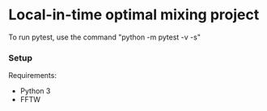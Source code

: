 # Local-in-time optimal mixing project

To run pytest, use the command "python -m pytest -v -s"

### Setup

Requirements:

- Python 3
- FFTW
